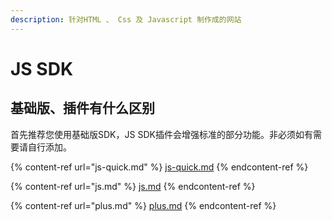 ```yaml
---
description: 针对HTML 、 Css 及 Javascript 制作成的网站
---
```


# JS SDK

## 基础版、插件有什么区别

首先推荐您使用基础版SDK，JS SDK插件会增强标准的部分功能。非必须如有需要请自行添加。

{% content-ref url="js-quick.md" %}
[js-quick.md](js-quick.md)
{% endcontent-ref %}

{% content-ref url="js.md" %}
[js.md](js.md)
{% endcontent-ref %}

{% content-ref url="plus.md" %}
[plus.md](plus.md)
{% endcontent-ref %}

